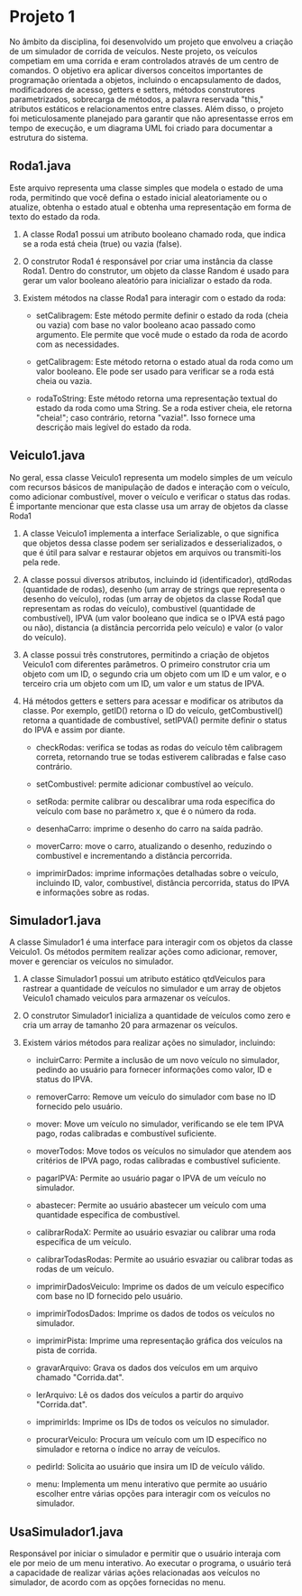 # Projeto 1
No âmbito da disciplina, foi desenvolvido um projeto que envolveu a criação de um simulador de corrida de veículos. Neste projeto, os veículos competiam em uma corrida e eram controlados através de um centro de comandos. O objetivo era aplicar diversos conceitos importantes de programação orientada a objetos, incluindo o encapsulamento de dados, modificadores de acesso, getters e setters, métodos construtores parametrizados, sobrecarga de métodos, a palavra reservada "this," atributos estáticos e relacionamentos entre classes. Além disso, o projeto foi meticulosamente planejado para garantir que não apresentasse erros em tempo de execução, e um diagrama UML foi criado para documentar a estrutura do sistema.

## Roda1.java
Este arquivo representa uma classe simples que modela o estado de uma roda, permitindo que você defina o estado inicial aleatoriamente ou o atualize, obtenha o estado atual e obtenha uma representação em forma de texto do estado da roda.

1) A classe Roda1 possui um atributo booleano chamado roda, que indica se a roda está cheia (true) ou vazia (false).

2) O construtor Roda1 é responsável por criar uma instância da classe Roda1. Dentro do construtor, um objeto da classe Random é usado para gerar um valor booleano aleatório para inicializar o estado da roda.

3) Existem métodos na classe Roda1 para interagir com o estado da roda:
   
    - setCalibragem: Este método permite definir o estado da roda (cheia ou vazia) com base no valor booleano acao passado como argumento. Ele permite que você mude o estado da roda de acordo com as necessidades.

    - getCalibragem: Este método retorna o estado atual da roda como um valor booleano. Ele pode ser usado para verificar se a roda está cheia ou vazia.

    - rodaToString: Este método retorna uma representação textual do estado da roda como uma String. Se a roda estiver cheia, ele retorna "cheia!"; caso contrário, retorna "vazia!". Isso fornece uma descrição mais legível do estado da roda.

## Veiculo1.java
No geral, essa classe Veiculo1 representa um modelo simples de um veículo com recursos básicos de manipulação de dados e interação com o veículo, como adicionar combustível, mover o veículo e verificar o status das rodas. É importante mencionar que esta classe usa um array de objetos da classe Roda1

1) A classe Veiculo1 implementa a interface Serializable, o que significa que objetos dessa classe podem ser serializados e desserializados, o que é útil para salvar e restaurar objetos em arquivos ou transmiti-los pela rede.

2) A classe possui diversos atributos, incluindo id (identificador), qtdRodas (quantidade de rodas), desenho (um array de strings que representa o desenho do veículo), rodas (um array de objetos da classe Roda1 que representam as rodas do veículo), combustivel (quantidade de combustível), IPVA (um valor booleano que indica se o IPVA está pago ou não), distancia (a distância percorrida pelo veículo) e valor (o valor do veículo).

3) A classe possui três construtores, permitindo a criação de objetos Veiculo1 com diferentes parâmetros. O primeiro construtor cria um objeto com um ID, o segundo cria um objeto com um ID e um valor, e o terceiro cria um objeto com um ID, um valor e um status de IPVA.

4) Há métodos getters e setters para acessar e modificar os atributos da classe. Por exemplo, getID() retorna o ID do veículo, getCombustivel() retorna a quantidade de combustível, setIPVA() permite definir o status do IPVA e assim por diante.

    - checkRodas: verifica se todas as rodas do veículo têm calibragem correta, retornando true se todas estiverem calibradas e false caso contrário.

    - setCombustivel: permite adicionar combustível ao veículo.

    - setRoda: permite calibrar ou descalibrar uma roda específica do veículo com base no parâmetro x, que é o número da roda.

    - desenhaCarro: imprime o desenho do carro na saída padrão.

    - moverCarro: move o carro, atualizando o desenho, reduzindo o combustível e incrementando a distância percorrida.

    - imprimirDados: imprime informações detalhadas sobre o veículo, incluindo ID, valor, combustível, distância percorrida, status do IPVA e informações sobre as rodas.

## Simulador1.java
A classe Simulador1 é uma interface para interagir com os objetos da classe Veiculo1. Os métodos permitem realizar ações como adicionar, remover, mover e gerenciar os veículos no simulador.

1) A classe Simulador1 possui um atributo estático qtdVeiculos para rastrear a quantidade de veículos no simulador e um array de objetos Veiculo1 chamado veiculos para armazenar os veículos.

2) O construtor Simulador1 inicializa a quantidade de veículos como zero e cria um array de tamanho 20 para armazenar os veículos.

3) Existem vários métodos para realizar ações no simulador, incluindo:

    - incluirCarro: Permite a inclusão de um novo veículo no simulador, pedindo ao usuário para fornecer informações como valor, ID e status do IPVA.

    - removerCarro: Remove um veículo do simulador com base no ID fornecido pelo usuário.

    - mover: Move um veículo no simulador, verificando se ele tem IPVA pago, rodas calibradas e combustível suficiente.

    - moverTodos: Move todos os veículos no simulador que atendem aos critérios de IPVA pago, rodas calibradas e combustível suficiente.

    - pagarIPVA: Permite ao usuário pagar o IPVA de um veículo no simulador.

    - abastecer: Permite ao usuário abastecer um veículo com uma quantidade específica de combustível.

    - calibrarRodaX: Permite ao usuário esvaziar ou calibrar uma roda específica de um veículo.

    - calibrarTodasRodas: Permite ao usuário esvaziar ou calibrar todas as rodas de um veículo.

    - imprimirDadosVeiculo: Imprime os dados de um veículo específico com base no ID fornecido pelo usuário.

    - imprimirTodosDados: Imprime os dados de todos os veículos no simulador.

    - imprimirPista: Imprime uma representação gráfica dos veículos na pista de corrida.

    - gravarArquivo: Grava os dados dos veículos em um arquivo chamado "Corrida.dat".

    - lerArquivo: Lê os dados dos veículos a partir do arquivo "Corrida.dat".

    - imprimirIds: Imprime os IDs de todos os veículos no simulador.

    - procurarVeiculo: Procura um veículo com um ID específico no simulador e retorna o índice no array de veículos.

    - pedirId: Solicita ao usuário que insira um ID de veículo válido.

    - menu: Implementa um menu interativo que permite ao usuário escolher entre várias opções para interagir com os veículos no simulador.

## UsaSimulador1.java
Responsável por iniciar o simulador e permitir que o usuário interaja com ele por meio de um menu interativo. Ao executar o programa, o usuário terá a capacidade de realizar várias ações relacionadas aos veículos no simulador, de acordo com as opções fornecidas no menu.

